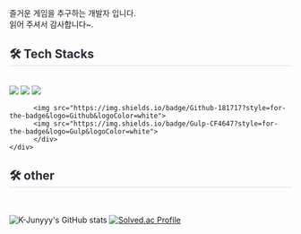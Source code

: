 즐거운 게임을 추구하는 개발자 입니다.   
읽어 주셔서 감사합니다~.



 <div style="text-align: left;">
    <h2 style="border-bottom: 1px solid #d8dee4; color: #282d33;"> 🛠️ Tech Stacks </h2> <br> 
    <div style="margin: ; text-align: left;" "text-align: left;"> <img src="https://img.shields.io/badge/Git-F05032?style=for-the-badge&logo=Git&logoColor=white">
          <img src="https://img.shields.io/badge/unity-20232a.svg?style=for-the-badge&logo=unity&logoColor=white" />   
          <img src="https://img.shields.io/badge/C-20232a.svg?style=for-the-badge&logo=C , C#, C++&logoColor=white" />  
  
          <img src="https://img.shields.io/badge/Github-181717?style=for-the-badge&logo=Github&logoColor=white">
          <img src="https://img.shields.io/badge/Gulp-CF4647?style=for-the-badge&logo=Gulp&logoColor=white">
          </div>
    </div>
    
    
 <h2 style="border-bottom: 1px solid #d8dee4; color: #282d33;"> 🛠️ other </h2> <br> 
 
![K-Junyyy's GitHub stats](https://github-readme-stats.vercel.app/api?username=MON1187&show_icons=true&theme=tokyonight)
[![Solved.ac Profile](http://mazassumnida.wtf/api/v2/generate_badge?boj=cleans77)](https://solved.ac/cleans77/)
